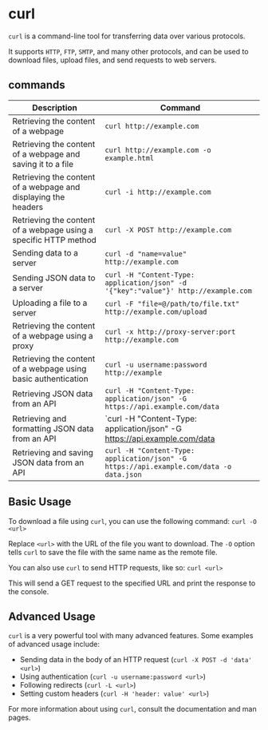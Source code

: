 # curl

`curl` is a command-line tool for transferring data over various protocols.

It supports `HTTP`, `FTP`, `SMTP`, and many other protocols, and can be used to download files, upload files, and send requests to web servers.

## commands
| Description                                                      | Command                                                                                 |
| ---------------------------------------------------------------- | --------------------------------------------------------------------------------------- |
| Retrieving the content of a webpage                              | `curl http://example.com`                                                               |
| Retrieving the content of a webpage and saving it to a file      | `curl http://example.com -o example.html`                                               |
| Retrieving the content of a webpage and displaying the headers   | `curl -i http://example.com`                                                            |
| Retrieving the content of a webpage using a specific HTTP method | `curl -X POST http://example.com`                                                       |
| Sending data to a server                                         | `curl -d "name=value" http://example.com`                                               |
| Sending JSON data to a server                                    | `curl -H "Content-Type: application/json" -d '{"key":"value"}' http://example.com`      |
| Uploading a file to a server                                     | `curl -F "file=@/path/to/file.txt" http://example.com/upload`                           |
| Retrieving the content of a webpage using a proxy                | `curl -x http://proxy-server:port http://example.com`                                   |
| Retrieving the content of a webpage using basic authentication   | `curl -u username:password http://example`                                              |
| Retrieving JSON data from an API                                 | `curl -H "Content-Type: application/json" -G https://api.example.com/data`              |
| Retrieving and formatting JSON data from an API                  | `curl -H "Content-Type: application/json" -G https://api.example.com/data               | jq` |
| Retrieving and saving JSON data from an API                      | `curl -H "Content-Type: application/json" -G https://api.example.com/data -o data.json` |

## Basic Usage
To download a file using `curl`, you can use the following command: 
`curl -O <url>`


Replace `<url>` with the URL of the file you want to download. The `-O` option tells `curl` to save the file with the same name as the remote file.

You can also use `curl` to send HTTP requests, like so:
`curl <url>`


This will send a GET request to the specified URL and print the response to the console.

## Advanced Usage

`curl` is a very powerful tool with many advanced features. Some examples of advanced usage include:

- Sending data in the body of an HTTP request (`curl -X POST -d 'data' <url>`)
- Using authentication (`curl -u username:password <url>`)
- Following redirects (`curl -L <url>`)
- Setting custom headers (`curl -H 'header: value' <url>`)

For more information about using `curl`, consult the documentation and man pages.